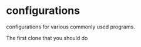 configurations
==============

configurations for various commonly used programs.

The first clone that you should do
